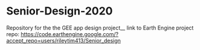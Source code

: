 # Senior-Design-2020
Repository for the the GEE app design project__
link to Earth Engine project repo: https://code.earthengine.google.com/?accept_repo=users/rileytim413/Senior_design
